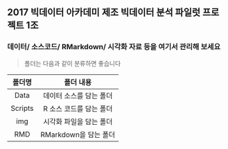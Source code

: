 ## 2017 빅데이터 아카데미 제조 빅데이터 분석 파일럿 프로젝트 1조

### 데이터/ 소스코드/ RMarkdown/ 시각화 자료 등을 여기서 관리해 보세요  


> 폴더는 다음과 같이 분류하면 좋습니다


|<center>폴더명</center>|<center>폴더 내용</center>|
|:------------:|:--------------------------------------:|
|Data|데이터 소스를 담는 폴더|
|Scripts|R 소스 코드를 담는 폴더|
|img|시각화 파일을 담는 폴더|
|RMD|RMarkdown을 담는 폴더|
